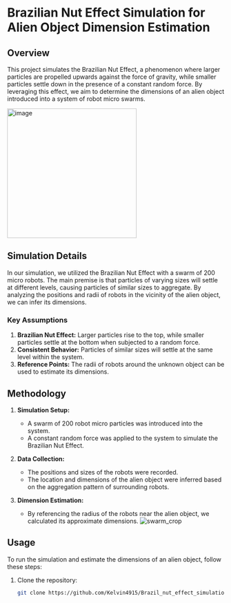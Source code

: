 # Brazilian Nut Effect Simulation for Alien Object Dimension Estimation

## Overview

This project simulates the Brazilian Nut Effect, a phenomenon where larger particles are propelled upwards against the force of gravity, while smaller particles settle down in the presence of a constant random force. By leveraging this effect, we aim to determine the dimensions of an alien object introduced into a system of robot micro swarms.

<img src="https://github.com/Kelvin4915/Brazil_nut_effect_simulation/assets/145865695/29792d67-a40c-4e4f-810d-5cef571e6e44" alt="image" width="300"/>

## Simulation Details

In our simulation, we utilized the Brazilian Nut Effect with a swarm of 200 micro robots. The main premise is that particles of varying sizes will settle at different levels, causing particles of similar sizes to aggregate. By analyzing the positions and radii of robots in the vicinity of the alien object, we can infer its dimensions.

### Key Assumptions
1. **Brazilian Nut Effect:** Larger particles rise to the top, while smaller particles settle at the bottom when subjected to a random force.
2. **Consistent Behavior:** Particles of similar sizes will settle at the same level within the system.
3. **Reference Points:** The radii of robots around the unknown object can be used to estimate its dimensions.

## Methodology

1. **Simulation Setup:** 
   - A swarm of 200 robot micro particles was introduced into the system.
   - A constant random force was applied to the system to simulate the Brazilian Nut Effect.

2. **Data Collection:**
   - The positions and sizes of the robots were recorded.
   - The location and dimensions of the alien object were inferred based on the aggregation pattern of surrounding robots.

3. **Dimension Estimation:**
   - By referencing the radius of the robots near the alien object, we calculated its approximate dimensions.
![swarm_crop](https://github.com/Kelvin4915/Brazil_nut_effect_simulation/assets/145865695/ba0aa310-b7ff-4418-8e26-04ca24d569fc)

## Usage

To run the simulation and estimate the dimensions of an alien object, follow these steps:

1. Clone the repository:
   ```sh
   git clone https://github.com/Kelvin4915/Brazil_nut_effect_simulation
